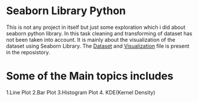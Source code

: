 # Seaborn Library Python
This is not any project in itself but just some exploration which i did about seaborn python library. In this task cleaning and transforming of dataset has not been taken into account. It is mainly about the visualization of the dataset using Seaborn Library.
The [Dataset](https://github.com/Ritesh-957/seaborn_python/blob/main/penguins.csv) and [Visualization]() file is present in the reposistory.
# Some of the Main topics includes
1.Line Plot
2.Bar Plot
3.Histogram Plot
4. KDE(Kernel Density)
